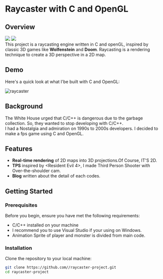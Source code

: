 # Raycaster with C and OpenGL

## Overview
<img src="https://img.shields.io/badge/C-A8B9CC?style=for-the-badge&logo=C&logoColor=white"> <img src="https://img.shields.io/badge/OpenGL-5586A4?style=for-the-badge&logo=OpenGL&logoColor=white"><br/>
This project is a raycasting engine written in C and openGL, inspired by classic 3D games like **Wolfenstein** and **Doom**. Raycasting is a rendering technique to create a 3D perspective in a 2D map.

## Demo

Here's a quick look at what I'be built with C and OpenGL:

![raycaster](https://github.com/DutchVandaline/Raycaster/assets/142364450/03da6277-9bc5-4671-958f-54e3005ed1ae)

## Background
The White House urged that C/C++ is dangerous due to the garbage collection. So, they wanted to stop developing with C/C++.<br/>I had a Nostalgia and admiration on 1990s to 2000s developers. I decided to make a fps game using C and OpenGL.

## Features

- **Real-time rendering** of 2D maps into 3D projections.Of Course, IT'S 2D.
- **TPS** inspired by <Resident Evil 4>, I made Third Person Shooter with Over-the-shoulder cam.
- **Blog** written about the detail of each codes.

## Getting Started

### Prerequisites

Before you begin, ensure you have met the following requirements:

- C/C++ installed on your machine
- I recommend you to use Visual Studio if your using on Windows.
- Animation Sprite of player and monster is divided from main code.

### Installation

Clone the repository to your local machine:

```bash
git clone https://github.com//raycaster-project.git
cd raycaster-project





